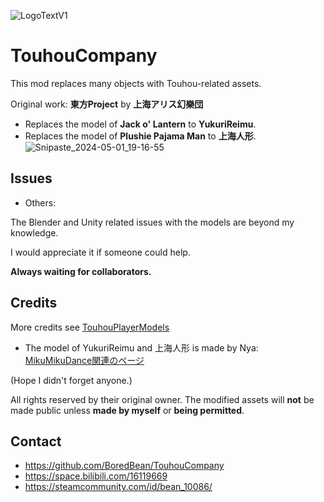 ![LogoTextV1](https://github.com/BoredBean/TouhouCompany/assets/18239170/0450fd31-932d-4533-b27d-a26d5cb4a1f8)
# TouhouCompany
This mod replaces many objects with Touhou-related assets. 

Original work: **東方Project** by **上海アリス幻樂団**

* Replaces the model of **Jack o' Lantern** to **YukuriReimu**.
* Replaces the model of **Plushie Pajama Man** to **上海人形**.
![Snipaste_2024-05-01_19-16-55](https://github.com/BoredBean/TouhouCompany/assets/18239170/9355d0de-1f96-402d-8316-b9e0c1100536)

## Issues

* Others:

The Blender and Unity related issues with the models are beyond my knowledge.

I would appreciate it if someone could help.

**Always waiting for collaborators.**

## Credits
More credits see [TouhouPlayerModels](https://github.com/BoredBean/TouhouCompany/blob/main/TouhouEnemyModels/README.md)

* The model of YukuriReimu and 上海人形 is made by Nya: [MikuMikuDance関連のページ](http://nya.b.la9.jp/mmd/atochi.html)

(Hope I didn't forget anyone.)

All rights reserved by their original owner. The modified assets will **not** be made public unless **made by myself** or **being permitted**.

## Contact
* https://github.com/BoredBean/TouhouCompany
* https://space.bilibili.com/16119669
* https://steamcommunity.com/id/bean_10086/
